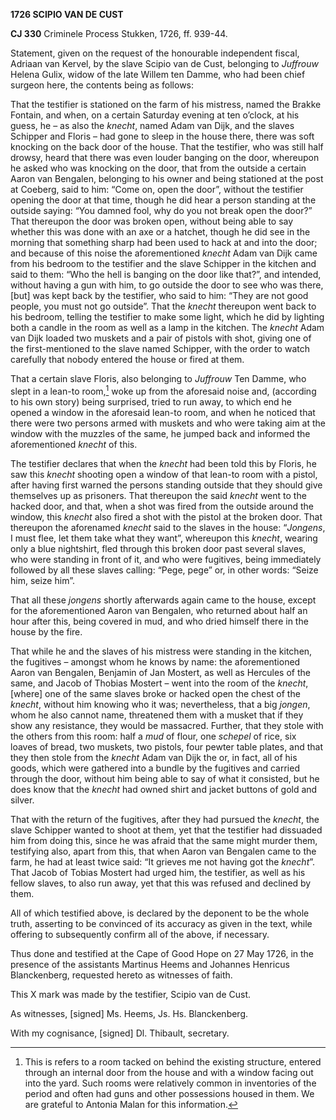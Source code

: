 **1726 SCIPIO VAN DE CUST**

**CJ 330** Criminele Process Stukken, 1726, ff. 939-44.

Statement, given on the request of the honourable independent fiscal,
Adriaan van Kervel, by the slave Scipio van de Cust, belonging to
*Juffrouw* Helena Gulix, widow of the late Willem ten Damme, who had
been chief surgeon here, the contents being as follows:

That the testifier is stationed on the farm of his mistress, named the
Brakke Fontain, and when, on a certain Saturday evening at ten o’clock,
at his guess, he – as also the *knecht*, named Adam van Dijk, and the
slaves Schipper and Floris – had gone to sleep in the house there, there
was soft knocking on the back door of the house. That the testifier, who
was still half drowsy, heard that there was even louder banging on the
door, whereupon he asked who was knocking on the door, that from the
outside a certain Aaron van Bengalen, belonging to his owner and being
stationed at the post at Coeberg, said to him: “Come on, open the door”,
without the testifier opening the door at that time, though he did hear
a person standing at the outside saying: “You damned fool, why do you
not break open the door?” That thereupon the door was broken open,
without being able to say whether this was done with an axe or a
hatchet, though he did see in the morning that something sharp had been
used to hack at and into the door; and because of this noise the
aforementioned *knecht* Adam van Dijk came from his bedroom to the
testifier and the slave Schipper in the kitchen and said to them: “Who
the hell is banging on the door like that?”, and intended, without
having a gun with him, to go outside the door to see who was there,
\[but\] was kept back by the testifier, who said to him: “They are not
good people, you must not go outside”. That the *knecht* thereupon went
back to his bedroom, telling the testifier to make some light, which he
did by lighting both a candle in the room as well as a lamp in the
kitchen. The *knecht* Adam van Dijk loaded two muskets and a pair of
pistols with shot, giving one of the first-mentioned to the slave named
Schipper, with the order to watch carefully that nobody entered the
house or fired at them.

That a certain slave Floris, also belonging to *Juffrouw* Ten Damme, who
slept in a lean-to room,[^1] woke up from the aforesaid noise and,
(according to his own story) being surprised, tried to run away, to
which end he opened a window in the aforesaid lean-to room, and when he
noticed that there were two persons armed with muskets and who were
taking aim at the window with the muzzles of the same, he jumped back
and informed the aforementioned *knecht* of this.

The testifier declares that when the *knecht* had been told this by
Floris, he saw this *knecht* shooting open a window of that lean-to room
with a pistol, after having first warned the persons standing outside
that they should give themselves up as prisoners. That thereupon the
said *knecht* went to the hacked door, and that, when a shot was fired
from the outside around the window, this *knecht* also fired a shot with
the pistol at the broken door. That thereupon the aforenamed *knecht*
said to the slaves in the house: “*Jongens*, I must flee, let them take
what they want”, whereupon this *knecht*, wearing only a blue
nightshirt, fled through this broken door past several slaves, who were
standing in front of it, and who were fugitives, being immediately
followed by all these slaves calling: “Pege, pege” or, in other words:
“Seize him, seize him”.

That all these *jongens* shortly afterwards again came to the house,
except for the aforementioned Aaron van Bengalen, who returned about
half an hour after this, being covered in mud, and who dried himself
there in the house by the fire.

That while he and the slaves of his mistress were standing in the
kitchen, the fugitives – amongst whom he knows by name: the
aforementioned Aaron van Bengalen, Benjamin of Jan Mostert, as well as
Hercules of the same, and Jacob of Thobias Mostert – went into the room
of the *knecht*, \[where\] one of the same slaves broke or hacked open
the chest of the *knecht*, without him knowing who it was; nevertheless,
that a big *jongen*, whom he also cannot name, threatened them with a
musket that if they show any resistance, they would be massacred.
Further, that they stole with the others from this room: half a *mud* of
flour, one *schepel* of rice, six loaves of bread, two muskets, two
pistols, four pewter table plates, and that they then stole from the
*knecht* Adam van Dijk the or, in fact, all of his goods, which were
gathered into a bundle by the fugitives and carried through the door,
without him being able to say of what it consisted, but he does know
that the *knecht* had owned shirt and jacket buttons of gold and silver.

That with the return of the fugitives, after they had pursued the
*knecht*, the slave Schipper wanted to shoot at them, yet that the
testifier had dissuaded him from doing this, since he was afraid that
the same might murder them, testifying also, apart from this, that when
Aaron van Bengalen came to the farm, he had at least twice said: “It
grieves me not having got the *knecht*”. That Jacob of Tobias Mostert
had urged him, the testifier, as well as his fellow slaves, to also run
away, yet that this was refused and declined by them.

All of which testified above, is declared by the deponent to be the
whole truth, asserting to be convinced of its accuracy as given in the
text, while offering to subsequently confirm all of the above, if
necessary.

Thus done and testified at the Cape of Good Hope on 27 May 1726, in the
presence of the assistants Martinus Heems and Johannes Henricus
Blanckenberg, requested hereto as witnesses of faith.

This X mark was made by the testifier, Scipio van de Cust.

As witnesses, \[signed\] Ms. Heems, Js. Hs. Blanckenberg.

With my cognisance, \[signed\] Dl. Thibault, secretary.

[^1]: This is refers to a room tacked on behind the existing structure,
    entered through an internal door from the house and with a window
    facing out into the yard. Such rooms were relatively common in
    inventories of the period and often had guns and other possessions
    housed in them. We are grateful to Antonia Malan for this
    information.
